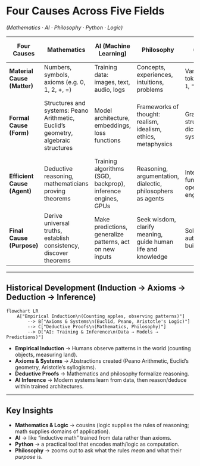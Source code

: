# Four Causes Across Five Fields

*(Mathematics · AI · Philosophy · Python · Logic)*

| **Four Causes**             | **Mathematics**                                                                   | **AI (Machine Learning)**                                    | **Philosophy**                                                | **Python (Programming Language)**                              | **Logic**                                                              |
| --------------------------- | --------------------------------------------------------------------------------- | ------------------------------------------------------------ | ------------------------------------------------------------- | -------------------------------------------------------------- | ---------------------------------------------------------------------- |
| **Material Cause (Matter)** | Numbers, symbols, axioms (e.g. 0, 1, 2, +, =)                                     | Training data: images, text, audio, logs                     | Concepts, experiences, intuitions, problems                   | Variables, literals, tokens, syntax (`a = 1`, `"hello"`)       | Propositions, statements (`P`, `Q`)                                    |
| **Formal Cause (Form)**     | Structures and systems: Peano Arithmetic, Euclid’s geometry, algebraic structures | Model architecture, embeddings, loss functions               | Frameworks of thought: realism, idealism, ethics, metaphysics | Grammar, data structures (lists, dicts, classes), type systems | Formal systems: logical syntax, connectives (∧, ∨, →), proof systems   |
| **Efficient Cause (Agent)** | Deductive reasoning, mathematicians proving theorems                              | Training algorithms (SGD, backprop), inference engines, GPUs | Reasoning, argumentation, dialectic, philosophers as agents   | Interpreter/compiler, functions, operators, execution engine   | Inference rules: modus ponens, modus tollens, resolution, proof search |
| **Final Cause (Purpose)**   | Derive universal truths, establish consistency, discover theorems                 | Make predictions, generalize patterns, act on new inputs     | Seek wisdom, clarify meaning, guide human life and knowledge  | Solve problems, automate tasks, build applications             | Establish validity, consistency, truth-preserving reasoning            |

---

## Historical Development (Induction → Axioms → Deduction → Inference)

```mermaid
flowchart LR
    A["Empirical Induction\n(Counting apples, observing patterns)"] 
        --> B["Axioms & Systems\n(Euclid, Peano, Aristotle's Logic)"] 
        --> C["Deductive Proofs\n(Mathematics, Philosophy)"] 
        --> D["AI: Training & Inference\n(Data → Models → Predictions)"]
```

* **Empirical Induction** → Humans observe patterns in the world (counting objects, measuring land).
* **Axioms & Systems** → Abstractions created (Peano Arithmetic, Euclid’s geometry, Aristotle’s syllogisms).
* **Deductive Proofs** → Mathematics and philosophy formalize reasoning.
* **AI Inference** → Modern systems learn from data, then reason/deduce within trained architectures.

---

## Key Insights

* **Mathematics & Logic** → cousins (logic supplies the rules of reasoning; math supplies domains of application).
* **AI** → like “inductive math” trained from data rather than axioms.
* **Python** → a practical tool that encodes math/logic as computation.
* **Philosophy** → zooms out to ask what the rules *mean* and what their *purpose* is.

